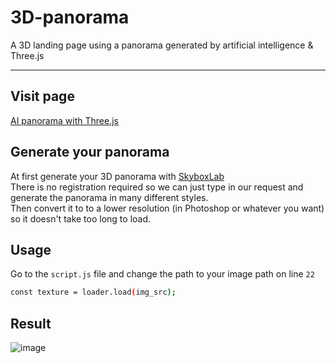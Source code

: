 # 3D-panorama
A 3D landing page using a panorama generated by artificial intelligence &amp; Three.js<br>
<hr>

## Visit page

[AI panorama with Three.js](https://3-d-panorama.vercel.app/)

## Generate your panorama
At first generate your 3D panorama with [SkyboxLab](https://skybox.blockadelabs.com/) <br>
There is no registration required so we can just type in our request and generate the panorama in many different styles.
<br>
Then convert it to to a lower resolution (in Photoshop or whatever you want) so it doesn't take too long to load.

## Usage
Go to the <code>script.js</code> file and change the path to your image path on line <code>22</code>

``` sh
const texture = loader.load(img_src);
```
## Result

![image](https://user-images.githubusercontent.com/101346105/229301688-1c489e3a-696a-4f71-86a7-ba26872b80bf.png)
